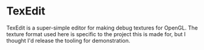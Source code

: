 # TexEdit

TexEdit is a super-simple editor for making debug textures for OpenGL. The texture format used here is specific to the project this is made for, but I thought I'd release the tooling for demonstration.
